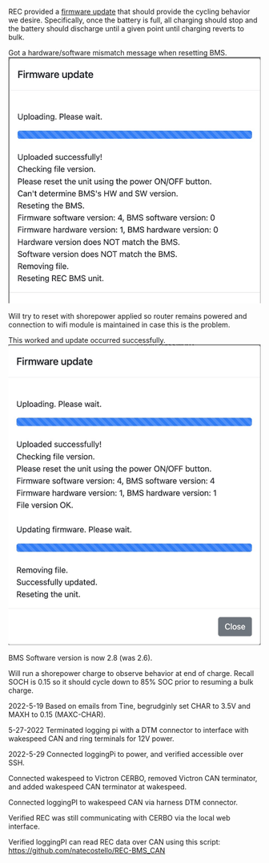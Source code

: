 REC provided a [firmware update](bms_1Q_1845_end_voltage_drop_zero_curent.bin) that should provide the cycling behavior we desire.  Specifically, once the battery is full, all charging should stop and the battery should discharge until a given point until charging reverts to bulk.

Got a hardware/software mismatch message when resetting BMS.
![](update-message.jpg)

Will try to reset with shorepower applied so router remains powered and connection to wifi module is maintained in case this is the problem.

This worked and update occurred successfully.
![](update-message-successful.jpg)

BMS Software version is now 2.8 (was 2.6).

Will run a shorepower charge to observe behavior at end of charge.  Recall SOCH is 0.15 so it should cycle down to 85% SOC prior to resuming a bulk charge.

2022-5-19
Based on emails from Tine, begrudginly set CHAR to 3.5V and MAXH to 0.15 (MAXC-CHAR).

5-27-2022
Terminated logging pi with a DTM connector to interface with wakespeed CAN and ring terminals for 12V power.

2022-5-29
Connected loggingPi to power, and verified accessible over SSH.

Connected wakespeed to Victron CERBO, removed Victron CAN terminator, and added wakespeed CAN terminator at wakespeed.

Connected loggingPI to wakespeed CAN via harness DTM connector.

Verified REC was still communicating with CERBO via the local web interface.

Verified loggingPI can read REC data over CAN using this script: https://github.com/natecostello/REC-BMS_CAN

